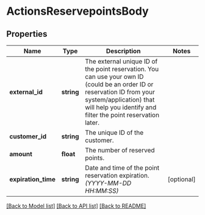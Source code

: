 # ActionsReservepointsBody

## Properties
Name | Type | Description | Notes
------------ | ------------- | ------------- | -------------
**external_id** | **string** | The external unique ID of the point reservation. You can use your own ID (could be an order ID or reservation ID from your system/application) that will help you identify and filter the point reservation later. | 
**customer_id** | **string** | The unique ID of the customer. | 
**amount** | **float** | The number of reserved points. | 
**expiration_time** | **string** | Date and time of the point reservation expiration. *(YYYY-MM-DD HH:MM:SS)* | [optional] 

[[Back to Model list]](../../README.md#documentation-for-models) [[Back to API list]](../../README.md#documentation-for-api-endpoints) [[Back to README]](../../README.md)


